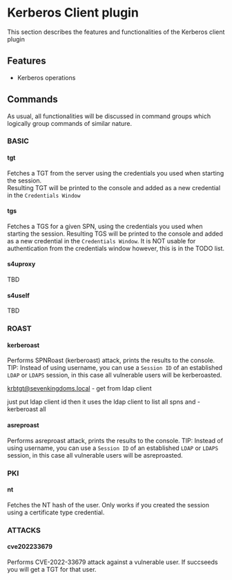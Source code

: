 # Kerberos Client plugin
This section describes the features and functionalities of the Kerberos client plugin

## Features
- Kerberos operations

## Commands
As usual, all functionalities will be discussed in command groups which logically group commands of similar nature.

### BASIC
#### tgt
Fetches a TGT from the server using the credentials you used when starting the session.  
Resulting TGT will be printed to the console and added as a new credential in the `Credentials Window`

#### tgs
Fetches a TGS for a given SPN, using the credentials you used when starting the session.
Resulting TGS will be printed to the console and added as a new credential in the `Credentials Window`. It is NOT usable for authentication from the credentials window however, this is in the TODO list.

#### s4uproxy
TBD

#### s4uself
TBD


### ROAST
#### kerberoast
Performs SPNRoast (kerberoast) attack, prints the results to the console.  
TIP: Instead of using username, you can use a `Session ID` of an established `LDAP` or `LDAPS` session, in this case all vulnerable users will be kerberoasted. 


krbtgt@sevenkingdoms.local - get from ldap client

just put ldap client id then it uses the ldap client to list all spns and - kerberoast all

#### asreproast
Performs asreproast attack, prints the results to the console.
TIP: Instead of using username, you can use a `Session ID` of an established `LDAP` or `LDAPS` session, in this case all vulnerable users will be asreproasted. 

### PKI
#### nt
Fetches the NT hash of the user. Only works if you created the session using a certificate type credential.

### ATTACKS
#### cve202233679
Performs CVE-2022-33679 attack against a vulnerable user. If succseeds you will get a TGT for that user.
